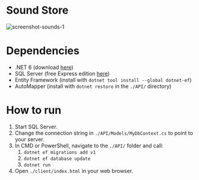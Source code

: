 # Sound Store

![screenshot-sounds-1](https://user-images.githubusercontent.com/67283034/178149055-fbaff8ca-07b2-41b9-83e7-153fa36fa8a5.png)

# Dependencies

* .NET 6 (download [here](https://dotnet.microsoft.com/en-us/download))
* SQL Server (free Express edition [here](https://go.microsoft.com/fwlink/?linkid=866658))
* Entity Framework (install with ```dotnet tool install --global dotnet-ef```)
* AutoMapper (install with ```dotnet restore``` in the ```./API/``` directory)

# How to run

1. Start SQL Server.
2. Change the connection string in ```./API/Models/MyDbContext.cs``` to point to your server.
3. In CMD or PowerShell, navigate to the ```./API/``` folder and call:
    1. ```dotnet ef migrations add v1```
    2. ```dotnet ef database update```
    3. ```dotnet run```
4. Open ```./client/index.html``` in your web browser.